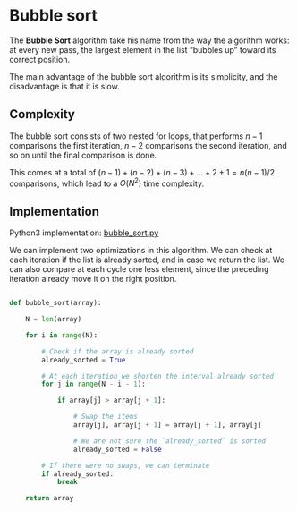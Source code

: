 # Bubble sort

The **Bubble Sort** algorithm take his name from the way the algorithm works: at every new pass, the largest element in the list “bubbles up” toward its correct position.

The main advantage of the bubble sort algorithm is its simplicity, and the disadvantage is that it is slow.

## Complexity

The bubble sort consists of two nested for loops, that performs $n - 1$ comparisons the first iteration, $n - 2$ comparisons the second iteration, and so on until the final comparison is done.

This comes at a total of $(n - 1) + (n - 2) + (n - 3) + … + 2 + 1 = n (n-1) / 2$ comparisons, which lead to a $O(N^2)$ time complexity.

## Implementation

Python3 implementation: [bubble_sort.py](../solutions/bubble_sort.py)

We can implement two optimizations in this algorithm. We can check at each iteration if the list is already sorted, and in case we return the list. We can also compare at each cycle one less element, since the preceding iteration already move it on the right position.

```python

def bubble_sort(array):

    N = len(array)

    for i in range(N):

        # Check if the array is already sorted
        already_sorted = True

        # At each iteration we shorten the interval already sorted
        for j in range(N - i - 1):

            if array[j] > array[j + 1]:

                # Swap the items
                array[j], array[j + 1] = array[j + 1], array[j]

                # We are not sure the `already_sorted` is sorted
                already_sorted = False

        # If there were no swaps, we can terminate
        if already_sorted:
            break

    return array
```
